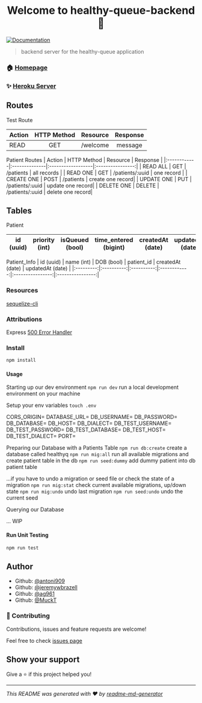 <h1 align="center">Welcome to healthy-queue-backend 👋</h1>

<p>
  <a href="https://github.com/healthy-queue/Documentation" target="_blank">
    <img alt="Documentation" src="https://img.shields.io/badge/documentation-yes-brightgreen.svg" />
  </a>
</p>

> backend server for the healthy-queue application

### 🏠 [Homepage](https://github.com/healthy-queue)

### ✨ [Heroku Server](https://healthy-queue-test.herokuapp.com/)

## Routes

Test Route

|   Action    |  HTTP Method  |      Resource     |    Response     |
|-------------|:-------------:|:------------------|:---------------:|
|   READ      |      GET      | /welcome          | message         |

Patient Routes
|   Action    |  HTTP Method  |      Resource     |    Response      |
|:------------|:--------------|:------------------|:----------------:|
|  READ ALL   |      GET      | /patients         | all records      |
|  READ ONE   |      GET      | /patients/:uuid   | one record       |
|  CREATE ONE |      POST     | /patients         | create one record|
|  UPDATE ONE |      PUT      | /patients/:uuid   | update one record|
|  DELETE ONE |      DELETE   | /patients/:uuid   | delete one record|

## Tables

Patient

| id (uuid) | priority (int) | isQueued (bool) |  time_entered (bigint) | createdAt (date) | updatedAt (date) |
|:---------:|:--------------:|:---------------:|:----------------------:|:----------------:|:----------------:|

Patient_Info
| id (uuid) | name (int) | DOB (bool) |  patient_id  | createdAt (date) | updatedAt (date) |
|:---------:|:----------:|:----------:|:------------:|:----------------:|:----------------:|

### Resources

[sequelize-cli](https://sequelize.org/master/)

### Attributions

Express [500 Error Handler](https://expressjs.com/en/guide/error-handling.html)

### Install

```sh
npm install
```

#### Usage

Starting up our dev environment
`npm run dev` run a local development environment on your machine

Setup your env variables
`touch .env`

CORS_ORIGIN=
DATABASE_URL=
DB_USERNAME=
DB_PASSWORD=
DB_DATABASE=
DB_HOST=
DB_DIALECT=
DB_TEST_USERNAME=
DB_TEST_PASSWORD=
DB_TEST_DATABASE=
DB_TEST_HOST=
DB_TEST_DIALECT=
PORT=

Preparing our Database with a Patients Table
`npm run db:create` create a database called healthyq
`npm run mig:all`  run all available migrations and create patient table in the db
`npm run seed:dummy` add dummy patient into db patient table

...if you have to undo a migration or seed file or check the state of a migration
`npm run mig:stat` check current available migrations, up/down state
`npm run mig:undo` undo last migration
`npm run seed:undo` undo the current seed

Querying our Database

... WIP

#### Run Unit Testing

```sh
npm run test
```

## Author

* Github: [@antoni909](https://github.com/antoni909)
* Github: [@jeremywbrazell](https://github.com/jeremywbrazell)
* Github: [@ag961](https://github.com/ag961)
* Github: [@MuckT](https://github.com/MuckT)

### 🤝 Contributing

Contributions, issues and feature requests are welcome!

Feel free to check [issues page](https://github.com/healthy-queue/back-end/issues)

## Show your support

Give a ⭐️ if this project helped you!

***
_This README was generated with ❤️ by [readme-md-generator](https://github.com/kefranabg/readme-md-generator)_
